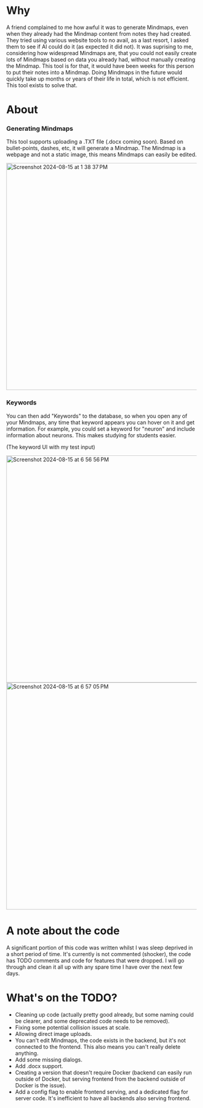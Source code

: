 # Why
A friend complained to me how awful it was to generate Mindmaps, even when they already had the Mindmap content from notes they had created. They tried using various website tools to no avail, as a last resort, I asked them to see if AI could do it (as expected it did not). It was suprising to me, considering how widespread Mindmaps are, that you could not easily create lots of Mindmaps based on data you already had, without manually creating the Mindmap.
This tool is for that, it would have been weeks for this person to put their notes into a Mindmap. Doing Mindmaps in the future would quickly take up months or years of their life in total, which is not efficient. This tool exists to solve that.

# About
### Generating Mindmaps
This tool supports uploading a .TXT file (.docx coming soon). Based on bullet-points, dashes, etc, it will generate a Mindmap. The Mindmap is a webpage and not a static image, this means Mindmaps can easily be edited.

<img width="600" alt="Screenshot 2024-08-15 at 1 38 37 PM" src="https://github.com/user-attachments/assets/25d35a6e-bd46-4dd2-af69-bdf68e7b520f">

### Keywords
You can then add "Keywords" to the database, so when you open any of your Mindmaps, any time that keyword appears you can hover on it and get information. For example, you could set a keyword for "neuron" and include information about neurons. This makes studying for students easier.

(The keyword UI with my test input)

<img width="600" alt="Screenshot 2024-08-15 at 6 56 56 PM" src="https://github.com/user-attachments/assets/0f76c8a5-8aab-44a0-b6ba-e733e984357a">
<img width="600" alt="Screenshot 2024-08-15 at 6 57 05 PM" src="https://github.com/user-attachments/assets/854b8501-077d-4dc9-9852-7627734b97ba">


# A note about the code
A significant portion of this code was written whilst I was sleep deprived in a short period of time. It's currently is not commented (shocker), the code has TODO comments and code for features that were dropped. I will go through and clean it all up with any spare time I have over the next few days.

# What's on the TODO?
- Cleaning up code (actually pretty good already, but some naming could be clearer, and some deprecated code needs to be removed).
- Fixing some potential collision issues at scale.
- Allowing direct image uploads.
- You can't edit Mindmaps, the code exists in the backend, but it's not connected to the frontend. This also means you can't really delete anything.
- Add some missing dialogs.
- Add .docx support.
- Creating a version that doesn't require Docker (backend can easily run outside of Docker, but serving frontend from the backend outside of Docker is the issue).
- Add a config flag to enable frontend serving, and a dedicated flag for server code. It's inefficient to have all backends also serving frontend.
